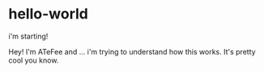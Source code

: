 # hello-world
i'm starting!

Hey! I'm ATeFee and ... i'm trying to understand how this works. It's pretty cool you know.
